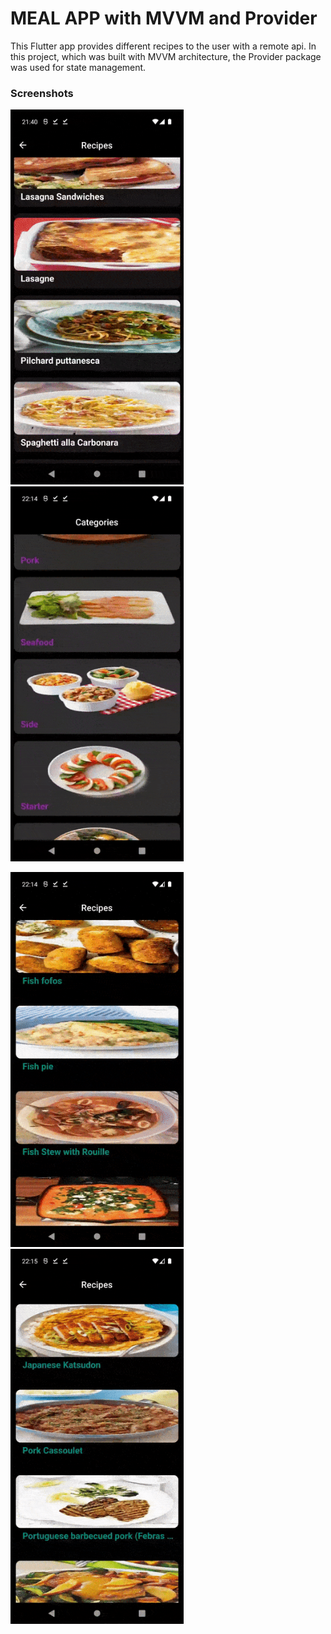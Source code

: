 # MEAL APP with MVVM and Provider

This Flutter app provides different recipes to the user with a remote api. In this project, which was built with MVVM architecture, the Provider package was used for state management.

<h3 align="left">Screenshots</h3>
<p align="left"> 
<a> 
   <img src="screenshots/2.gif" alt="Screenshot1" height="600em"/> 
  </a> 
  <a> 
   <img src="screenshots/1.gif" alt="Screenshot2" height="600em"/> 
  </a> 
  <p align="left"> 
<a> 
   <img src="screenshots/3.gif" alt="Screenshot1" height="600em"/> 
  </a> 
  <a> 
   <img src="screenshots/4.gif" alt="Screenshot2" height="600em"/> 
  </a> 
  
  
